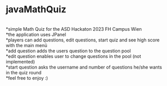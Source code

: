 # javaMathQuiz
<br>*simple Math Quiz for the ASD Hackaton 2023 FH Campus Wien
<br>*the application uses JPanel
<br>*players can add questions, edit questions, start quiz and see high score with the main menü
<br>*add question adds the users question to the question pool
<br>*edit question enables user to change questions in the pool (not implemented)
<br>*start question asks the username and number of questions he/she wants in the quiz round
<br>*feel free to enjoy :)
